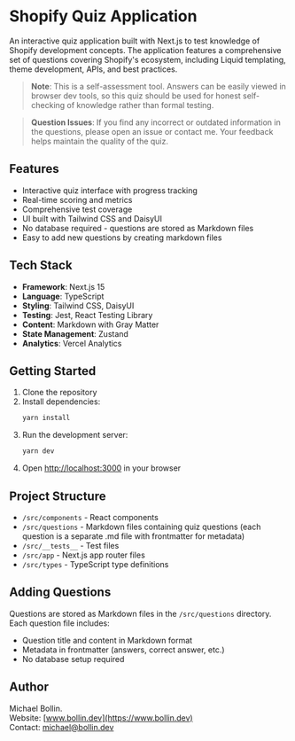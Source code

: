 # Shopify Quiz Application

An interactive quiz application built with Next.js to test knowledge of Shopify development concepts. The application features a comprehensive set of questions covering Shopify's ecosystem, including Liquid templating, theme development, APIs, and best practices.

> **Note**: This is a self-assessment tool. Answers can be easily viewed in browser dev tools, so this quiz should be used for honest self-checking of knowledge rather than formal testing.

> **Question Issues**: If you find any incorrect or outdated information in the questions, please open an issue or contact me. Your feedback helps maintain the quality of the quiz.

## Features

- Interactive quiz interface with progress tracking
- Real-time scoring and metrics
- Comprehensive test coverage
- UI built with Tailwind CSS and DaisyUI
- No database required - questions are stored as Markdown files
- Easy to add new questions by creating markdown files

## Tech Stack

- **Framework**: Next.js 15
- **Language**: TypeScript
- **Styling**: Tailwind CSS, DaisyUI
- **Testing**: Jest, React Testing Library
- **Content**: Markdown with Gray Matter
- **State Management**: Zustand
- **Analytics**: Vercel Analytics

## Getting Started

1. Clone the repository
2. Install dependencies:
   ```bash
   yarn install
   ```
3. Run the development server:
   ```bash
   yarn dev
   ```
4. Open [http://localhost:3000](http://localhost:3000) in your browser


## Project Structure

- `/src/components` - React components
- `/src/questions` - Markdown files containing quiz questions (each question is a separate .md file with frontmatter for metadata)
- `/src/__tests__` - Test files
- `/src/app` - Next.js app router files
- `/src/types` - TypeScript type definitions

## Adding Questions

Questions are stored as Markdown files in the `/src/questions` directory. Each question file includes:
- Question title and content in Markdown format
- Metadata in frontmatter (answers, correct answer, etc.)
- No database setup required

## Author

Michael Bollin.  
Website: [www.bollin.dev](https://www.bollin.dev)  
Contact: [michael@bollin.dev](mailto:michael@bollin.dev)
